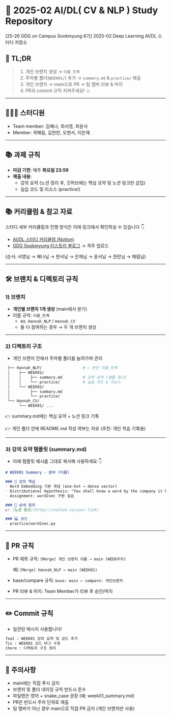 # 📘 2025-02 AI/DL( CV & NLP )  Study Repository

[25-26 GDG on Campus Sookmyung 6기] 2025-02 Deep Learning AI/DL 스터디 저장소

## 📌 TL;DR

> 1. 개인 브랜치 생성 → `이름_트랙`
> 2. 주차별 폴더(`WEEK01/`) 추가 → `summary.md` & `practice/` 제출
> 3. 개인 브랜치 → main으로 PR → 팀 멤버 리뷰 & 머지
> 4. PR과 commit 규칙 지켜주세요! ☺️

---

## 💁🏻‍♀️ 스터디원

- Team member: 김혜나, 최서영, 최윤서
- Member: 곽해림, 김찬란, 오현서, 이은재

---

## 📚 과제 규칙

- **마감 기한**: 매주 **화요일 23:59**
- **제출 내용**:
  - 강의 요약 (노션 정리 후, 깃허브에는 핵심 요약 및 노션 링크만 삽입)
  - 실습 코드 및 리소스 (practice/)

---

## 📚 커리큘럼 & 참고 자료

스터디 세부 커리큘럼과 진행 방식은 아래 링크에서 확인하실 수 있습니다 👇

- [AI/DL 스터디 커리큘럼 (Notion)](https://www.notion.so/1-AI-DL-27133fc61813811c85a7dccdb3c6e3e9?source=copy_link)
- [GDG Sookmyung 티스토리 블로그](https://dsc-sookmyung.tistory.com) → 격주 업로드

(순서: 서영님 → 혜나님 → 현서님 → 은재님 → 윤서님 → 찬란님 → 해림님)

---

## 🛠 브랜치 & 디렉토리 규칙

### 1) 브랜치

- **개인별 브랜치 1개 생성** (main에서 분기)
- 이름 규칙: `이름_트랙`
  - ex. `Hannah_NLP` / `Hannah_CV`
  - 둘 다 참여하는 경우 → 두 개 브랜치 생성

---

### 2) 디렉토리 구조

- 개인 브랜치 안에서 주차별 폴더를 늘려가며 관리

```bash
 ├── Hannah_NLP/                  # ← 본인 이름_트랙
 │    ├── WEEK01/
 │    │    ├── summary.md         # 강의 요약 (샘플 참고)
 │    │    └── practice/          # 실습 코드 & 리소스
 │    └── WEEK02/
 │         ├── summary.md
 │         └── practice/
 └── Hannah_CV/
      └── WEEK01/ ...
```

👉 summary.md에는 핵심 요약 + 노션 링크 기록

👉 개인 폴더 안에 README.md 작성 여부는 자유 (추천: 개인 학습 기록용)

---

### 3) 강의 요약 템플릿 (summary.md)

- 아래 템플릿 예시를 그대로 복사해 사용하세요 👇

```Markdown
# WEEK01 Summary - 분야 (이름)

### 📖 강의 핵심
- Word Embedding 기본 개념 (one-hot → dense vector)
- Distributional Hypothesis: "You shall know a word by the company it keeps"
- Assignment: word2vec 구현 실습

### 📌 상세 정리
👉 [노션 링크](https://notion.so/your-link)

### 💻 코드
- practice/word2vec.py
```

---

## 🔄 PR 규칙

- PR 제목 규칙: `[Merge] 개인 브랜치 이름 → main (WEEK주차)`

  예) `[Merge] Hannah_NLP → main (WEEK01)`

- base/compare 규칙: `base: main ← compare: 개인브랜치`
- PR 리뷰 & 머지: Team Member가 리뷰 후 승인/머지

---

## ✏️ Commit 규칙

- 일관된 메시지 사용합니다!

```bash
feat : WEEK01 강의 요약 및 코드 추가
fix : WEEK01 코드 버그 수정
chore : 디렉토리 구조 정리
```

---

## 🚨 주의사항

- main에는 직접 푸시 금지
- 브랜치 및 폴더 네이밍 규칙 반드시 준수
- 파일명은 영어 + snake_case 권장 (예: week01_summary.md)
- PR은 반드시 주차 단위로 제출
- 팀 멤버가 아닌 경우 main으로 직접 PR 금지 (개인 브랜치만 사용)
